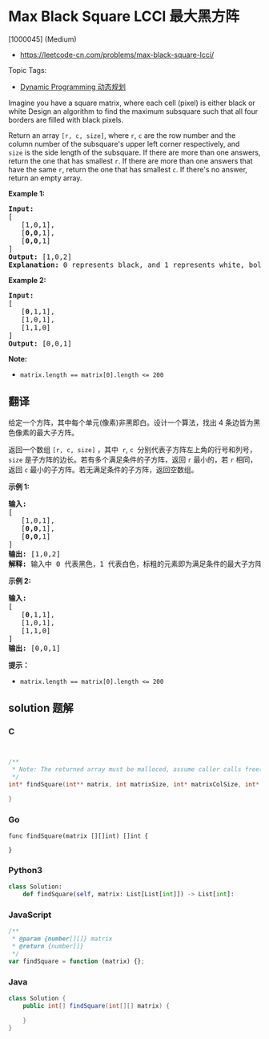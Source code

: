 # Max Black Square LCCI 最大黑方阵

[1000045] (Medium)

- https://leetcode-cn.com/problems/max-black-square-lcci/

Topic Tags:

- [Dynamic Programming 动态规划](https://leetcode-cn.com/tag/dynamic-programming/)

Imagine you have a square matrix, where each cell (pixel) is either black or white Design an algorithm to find the maximum subsquare such that all four borders are filled with black pixels.

Return an array `[r, c, size]`, where `r`, `c` are the row number and the column number of the subsquare's upper left corner respectively, and `size` is the side length of the subsquare. If there are more than one answers, return the one that has smallest `r`. If there are more than one answers that have the same `r`, return the one that has smallest `c`. If there's no answer, return an empty array.

**Example 1:**

<pre><strong>Input:
</strong>[
&nbsp;  [1,0,1],
&nbsp;  [<strong>0,0</strong>,1],
&nbsp;  [<strong>0,0</strong>,1]
]
<strong>Output: </strong>[1,0,2]
<strong>Explanation:</strong> 0 represents black, and 1 represents white, bold elements in the input is the answer.
</pre>

**Example 2:**

<pre><strong>Input:
</strong>[
&nbsp;  [<strong>0</strong>,1,1],
&nbsp;  [1,0,1],
&nbsp;  [1,1,0]
]
<strong>Output: </strong>[0,0,1]
</pre>

**Note:**

- `matrix.length == matrix[0].length <= 200`

## 翻译

给定一个方阵，其中每个单元(像素)非黑即白。设计一个算法，找出 4 条边皆为黑色像素的最大子方阵。

返回一个数组 `[r, c, size]` ，其中  `r`, `c`  分别代表子方阵左上角的行号和列号，`size` 是子方阵的边长。若有多个满足条件的子方阵，返回 `r` 最小的，若 `r` 相同，返回 `c` 最小的子方阵。若无满足条件的子方阵，返回空数组。

**示例 1:**

<pre><strong>输入:
</strong>[
&nbsp;  [1,0,1],
&nbsp;  [<strong>0,0</strong>,1],
&nbsp;  [<strong>0,0</strong>,1]
]
<strong>输出: </strong>[1,0,2]
<strong>解释: </strong>输入中 0 代表黑色，1 代表白色，标粗的元素即为满足条件的最大子方阵
</pre>

**示例 2:**

<pre><strong>输入:
</strong>[
&nbsp;  [<strong>0</strong>,1,1],
&nbsp;  [1,0,1],
&nbsp;  [1,1,0]
]
<strong>输出: </strong>[0,0,1]
</pre>

**提示：**

- `matrix.length == matrix[0].length <= 200`

## solution 题解

### C

```c


/**
 * Note: The returned array must be malloced, assume caller calls free().
 */
int* findSquare(int** matrix, int matrixSize, int* matrixColSize, int* returnSize){

}


```

### Go

```golang
func findSquare(matrix [][]int) []int {

}
```

### Python3

```python
class Solution:
    def findSquare(self, matrix: List[List[int]]) -> List[int]:
```

### JavaScript

```javascript
/**
 * @param {number[][]} matrix
 * @return {number[]}
 */
var findSquare = function (matrix) {};
```

### Java

```java
class Solution {
    public int[] findSquare(int[][] matrix) {

    }
}
```
